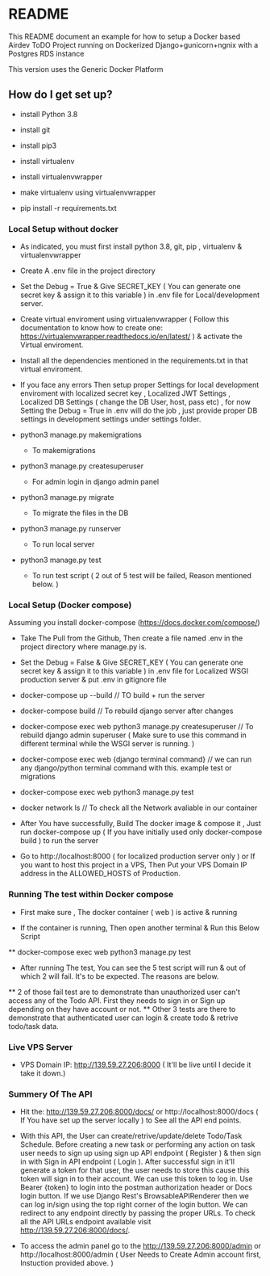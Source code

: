 # README #
This README document an example for how to setup a Docker based Airdev ToDO Project running on Dockerized Django+gunicorn+ngnix with a Postgres RDS instance

This version uses the Generic Docker Platform 

## How do I get set up? ##

* install Python 3.8
* install git
* install pip3
* install virtualenv
* install virtualenvwrapper
* make virtualenv using virtualenvwrapper

* pip install -r requirements.txt

### Local Setup without docker ###

* As indicated, you must first install python 3.8, git, pip ,  virtualenv & virtualenvwrapper

* Create A .env file in the project directory 

* Set the Debug = True & Give SECRET_KEY ( You can generate one secret key & assign it to this variable ) in .env file for Local/development server.

* Create virtual enviroment using virtualenvwrapper ( Follow this documentation to know how to create one: https://virtualenvwrapper.readthedocs.io/en/latest/ ) & activate the Virtual enviroment.

* Install all the dependencies mentioned in the requirements.txt in that virtual enviroment.

* If you face any errors Then setup proper Settings for local development enviroment with localized secret key , Localized JWT Settings , Localized DB Settings ( change the DB User, host, pass etc) , for now Setting the Debug = True in .env will do the job , just provide proper DB settings in development settings under settings folder.

* python3 manage.py makemigrations 
    * To makemigrations

* python3 manage.py createsuperuser 
    * For admin login in django admin panel

* python3 manage.py migrate 
    * To migrate the files in the DB 

* python3 manage.py runserver
    * To run local server 

* python3 manage.py test
    * To run test script ( 2 out of 5 test will be failed, Reason mentioned below. ) 

### Local Setup (Docker compose) ###

Assuming you install docker-compose (https://docs.docker.com/compose/)

* Take The Pull from the Github, Then create a file named .env in the project directory where manage.py is. 

* Set the Debug = False & Give SECRET_KEY ( You can generate one secret key & assign it to this variable ) in .env file for Localized WSGI production server & put .env in gitignore file

* docker-compose up --build // TO build + run the server

* docker-compose build  // To rebuild django server after changes

* docker-compose exec web python3 manage.py createsuperuser // To rebuild django admin superuser ( Make sure to use this command in different terminal while the WSGI server is running. )

* docker-compose exec web {django terminal command} // we can run any django/python terminal command with this. example test or migrations

* docker-compose exec web python3 manage.py test

* docker network ls   // To check all the Network avaliable in our container

* After You have successfully, Build The docker image & compose it , Just run docker-compose up ( If you have initially used only docker-compose build ) to run the server

* Go to http://localhost:8000 ( for localized production server only ) or If you want to host this project in a VPS, Then Put your VPS Domain IP address in the ALLOWED_HOSTS of Production. 


### Running The test within Docker compose ###

* First make sure , The docker container ( web ) is active & running

* If the container is running, Then open another terminal & Run this Below Script

** docker-compose exec web python3 manage.py test

* After running The test, You can see the 5 test script will run & out of which 2 will fail. It's to be expected. The reasons are below.

** 2 of those fail test are to demonstrate than unauthorized user can't access any of the Todo API. First they needs to sign in or Sign up depending on they have account or not. 
** Other 3 tests are there to demonstrate that authenticated user can login & create todo & retrive todo/task data. 


### Live VPS Server ### 

* VPS Domain IP: http://139.59.27.206:8000 ( It'll be live until I decide it take it down.)


### Summery Of The API ###

* Hit the: http://139.59.27.206:8000/docs/ or http://localhost:8000/docs ( If You have set up the server locally ) to See all the API end points. 

* With this API, the User can create/retrive/update/delete Todo/Task Schedule. Before creating a new task or performing any action on task user needs to sign up using sign up API endpoint ( Register ) & then sign in with Sign in API endpoint ( Login ). After successful sign in it'll generate a token for that user, the user needs to store this cause this token will sign in to their account. We can use this token to log in. Use Bearer {token} to login into the postman authorization header or Docs login button. If we use Django Rest's BrowsableAPIRenderer then we can log in/sign using the top right corner of the login button. We can redirect to any endpoint directly by passing the proper URLs.  To check all the API URLs endpoint available visit  http://139.59.27.206:8000/docs/. 

* To access the admin panel go to the http://139.59.27.206:8000/admin or http://localhost:8000/admin ( User Needs to Create Admin account first, Instuction provided above. )
